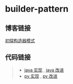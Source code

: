 # builder-pattern

## 博客链接

[初探构造器模式](http://chenzeping.com/design-pattern/2018-07-12-builder/)

## 代码链接

>- [java 实现](./java/BuilderBasic.java) , [java 改进](./java/BuilderAdv.java)
>- [py 实现](./python/BuilderBasic.py) , [py 改进](./python/BuilderAdv.py)

